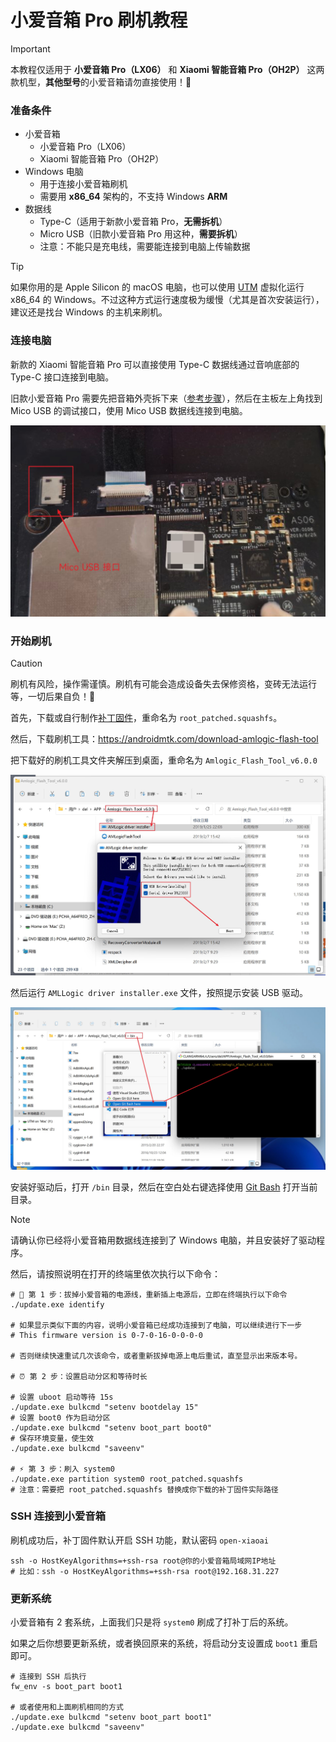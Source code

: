 # 小爱音箱 Pro 刷机教程

> [!IMPORTANT]
> 本教程仅适用于 **小爱音箱 Pro（LX06）** 和 **Xiaomi 智能音箱 Pro（OH2P）** 这两款机型，**其他型号**的小爱音箱请勿直接使用！🚨

### 准备条件

- 小爱音箱
  - 小爱音箱 Pro（LX06）
  - Xiaomi 智能音箱 Pro（OH2P）
- Windows 电脑
  - 用于连接小爱音箱刷机
  - 需要用 **x86_64** 架构的，不支持 Windows **ARM**
- 数据线
  - Type-C（适用于新款小爱音箱 Pro，**无需拆机**）
  - Micro USB（旧款小爱音箱 Pro 用这种，**需要拆机**）
  - 注意：不能只是充电线，需要能连接到电脑上传输数据

> [!TIP]
> 如果你用的是 Apple Silicon 的 macOS 电脑，也可以使用 [UTM](https://github.com/utmapp/UTM) 虚拟化运行 x86_64 的 Windows。不过这种方式运行速度极为缓慢（尤其是首次安装运行），建议还是找台 Windows 的主机来刷机。

### 连接电脑

新款的 Xiaomi 智能音箱 Pro 可以直接使用 Type-C 数据线通过音响底部的 Type-C 接口连接到电脑。

旧款小爱音箱 Pro 需要先把音箱外壳拆下来（[参考步骤](https://www.52audio.com/archives/38303.html)），然后在主板左上角找到 Mico USB 的调试接口，使用 Mico USB 数据线连接到电脑。

![](./images/mico-usb.jpg)

### 开始刷机

> [!CAUTION]
> 刷机有风险，操作需谨慎。刷机有可能会造成设备失去保修资格，变砖无法运行等，一切后果自负！🚨

首先，下载或自行制作[补丁固件](../packages/client-patch/README.md)，重命名为 `root_patched.squashfs`。

然后，下载刷机工具：https://androidmtk.com/download-amlogic-flash-tool

把下载好的刷机工具文件夹解压到桌面，重命名为 `Amlogic_Flash_Tool_v6.0.0`

![](./images/driver.jpg)

然后运行 `AMLLogic driver installer.exe` 文件，按照提示安装 USB 驱动。

![](./images/bash.jpg)

安装好驱动后，打开 `/bin` 目录，然后在空白处右键选择使用 [Git Bash](https://git-scm.com/downloads) 打开当前目录。

> [!NOTE]
> 请确认你已经将小爱音箱用数据线连接到了 Windows 电脑，并且安装好了驱动程序。

然后，请按照说明在打开的终端里依次执行以下命令：

```shell
# 🚗 第 1 步：拔掉小爱音箱的电源线，重新插上电源后，立即在终端执行以下命令
./update.exe identify

# 如果显示类似下面的内容，说明小爱音箱已经成功连接到了电脑，可以继续进行下一步
# This firmware version is 0-7-0-16-0-0-0-0

# 否则继续快速重试几次该命令，或者重新拔掉电源上电后重试，直至显示出来版本号。

# ⏰ 第 2 步：设置启动分区和等待时长

# 设置 uboot 启动等待 15s
./update.exe bulkcmd "setenv bootdelay 15"
# 设置 boot0 作为启动分区
./update.exe bulkcmd "setenv boot_part boot0"
# 保存环境变量，使生效
./update.exe bulkcmd "saveenv"

# ⚡️ 第 3 步：刷入 system0
./update.exe partition system0 root_patched.squashfs
# 注意：需要把 root_patched.squashfs 替换成你下载的补丁固件实际路径
```

### SSH 连接到小爱音箱

刷机成功后，补丁固件默认开启 SSH 功能，默认密码 `open-xiaoai`

```shell
ssh -o HostKeyAlgorithms=+ssh-rsa root@你的小爱音箱局域网IP地址
# 比如：ssh -o HostKeyAlgorithms=+ssh-rsa root@192.168.31.227
```

### 更新系统

小爱音箱有 2 套系统，上面我们只是将 `system0` 刷成了打补丁后的系统。

如果之后你想要更新系统，或者换回原来的系统，将启动分支设置成 `boot1` 重启即可。

>

```shell
# 连接到 SSH 后执行
fw_env -s boot_part boot1

# 或者使用和上面刷机相同的方式
./update.exe bulkcmd "setenv boot_part boot1"
./update.exe bulkcmd "saveenv"
```
